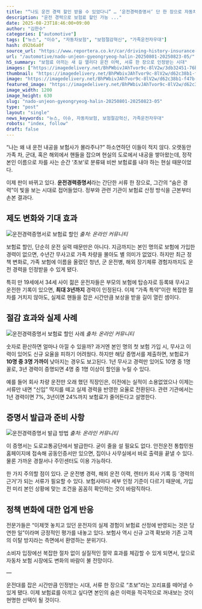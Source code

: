 ```yaml
---
title: "“나도 운전 경력 할인 받을 수 있었다니” … ‘운전경력증명서’ 단 한 장으로 자동차보험료 ‘확’ 줄이세요"
description: "운전 경력으로 보험료 할인 가능 ..."
date: 2025-08-23T18:46:00+09:00
author: "김한수"
categories: ["automotive"]
tags: ["뉴스", "이슈", "자동차보험", "보험절감혁신", "가족운전자우대"]
hash: d92b6a0f
source_url: "https://www.reportera.co.kr/car/driving-history-insurance-reduction/"
url: "/automotive/nado-unjeon-gyeongryeog-halin-20250801-20250823-05/"
h5_summary: "보험료 아끼는 새 길 열리다 운전 이력, 서류 한 장으로 인정받는 시대"
images: ["https://imagedelivery.net/BhPWbivJAhTvor9c-8lV2w/3db32451-76b7-4a76-2f47-da11c5cfc000/public", "https://imagedelivery.net/BhPWbivJAhTvor9c-8lV2w/d62c38b1-f47b-4e35-44e9-cab395042000/public", "https://imagedelivery.net/BhPWbivJAhTvor9c-8lV2w/94227aa3-eb06-4152-5f57-eb198ae6af00/public", "https://imagedelivery.net/BhPWbivJAhTvor9c-8lV2w/1a1efb00-ff0b-4af6-f101-d2eaa928e300/public"]
thumbnail: "https://imagedelivery.net/BhPWbivJAhTvor9c-8lV2w/d62c38b1-f47b-4e35-44e9-cab395042000/public"
image: "https://imagedelivery.net/BhPWbivJAhTvor9c-8lV2w/d62c38b1-f47b-4e35-44e9-cab395042000/public"
featured_image: "https://imagedelivery.net/BhPWbivJAhTvor9c-8lV2w/d62c38b1-f47b-4e35-44e9-cab395042000/public"
image_width: 1200
image_height: 630
slug: "nado-unjeon-gyeongryeog-halin-20250801-20250823-05"
type: "post"
layout: "single"
news_keywords: "뉴스, 이슈, 자동차보험, 보험절감혁신, 가족운전자우대"
robots: "index, follow"
draft: false
---
```


“나는 왜 내 운전 내공을 보험사가 몰라주나?” 하소연하던 이들이 적지 않다. 오랫동안 가족 차, 군대, 혹은 해외에서 핸들을 잡으며 현실의 도로에서 내공을 쌓아왔는데, 정작 본인 이름으로 차를 사는 순간 ‘초보’로 분류돼 비싼 보험료를 내야 하는 현실 때문이었다.

이제 판이 바뀌고 있다. **운전경력증명서**라는 간단한 서류 한 장으로, 그간의 “숨은 경력”이 빛을 보는 시대로 접어들었다. 정부와 관련 기관이 보험료 산정 방식을 근본부터 손본 결과다.

## 제도 변화와 기대 효과

![운전경력증명서로 보험료 할인](https://imagedelivery.net/BhPWbivJAhTvor9c-8lV2w/94227aa3-eb06-4152-5f57-eb198ae6af00/public)
*출처: 온라인 커뮤니티*


보험료 할인, 단순히 운전 실력 때문만은 아니다. 지금까지는 본인 명의로 보험에 가입한 경력이 없으면, 수년간 무사고로 가족 차량을 몰아도 별 의미가 없었다. 하지만 최근 정책 변화로, 가족 보험에 이름을 올렸던 청년, 군 운전병, 해외 장기체류 경험자까지도 운전 경력을 인정받을 수 있게 됐다.

특히 만 19세에서 34세 사이 젊은 운전자들은 부모의 보험에 탑승자로 등록돼 무사고 운전한 기록이 있으면, **최대 3년까지** 경력이 인정된다. 이제 “가족 특약”이란 복잡한 절차를 거치지 않아도, 실제로 핸들을 잡은 시간만큼 보상을 받을 길이 열린 셈이다.

## 절감 효과와 실제 사례

![운전경력증명서 보험료 할인 사례](https://imagedelivery.net/BhPWbivJAhTvor9c-8lV2w/3db32451-76b7-4a76-2f47-da11c5cfc000/public)
*출처: 온라인 커뮤니티*


숫자로 환산하면 얼마나 아낄 수 있을까? 과거엔 본인 명의 첫 보험 가입 시, 무사고 이력이 있어도 신규 요율을 피하기 어려웠다. 하지만 해당 증명서를 제출하면, 보험료가 **10명 중 3명 가까이** 낮아지는 경우도 보고된다. 1년 무사고 경력만 있어도 10명 중 1명 꼴로, 3년 경력이 증명되면 4명 중 1명 이상이 할인을 누릴 수 있다.

예를 들어 회사 차량 운전만 오래 했던 직장인은, 이전에는 실적이 소용없었으나 이제는 서류만 내면 “신입” 딱지를 떼고 실제 경력을 반영한 요율로 전환된다. 관련 기관에서는 1년 경력이면 7%, 3년이면 24%까지 보험료가 줄어든다고 설명한다.

## 증명서 발급과 준비 사항

![운전경력증명서 발급 방법](https://imagedelivery.net/BhPWbivJAhTvor9c-8lV2w/1a1efb00-ff0b-4af6-f101-d2eaa928e300/public)
*출처: 온라인 커뮤니티*


이 증명서는 도로교통공단에서 발급한다. 굳이 줄을 설 필요도 없다. 안전운전 통합민원 홈페이지에 접속해 공동인증서만 있으면, 집이나 사무실에서 바로 출력을 끝낼 수 있다. 물론 가까운 경찰서나 주민센터도 이용 가능하다.

한 가지 주의할 점이 있다. 군 운전병 경력, 해외 운전 이력, 렌터카 회사 기록 등 ‘경력의 근거’가 되는 서류가 필요할 수 있다. 보험사마다 세부 인정 기준이 다르기 때문에, 가입 전 미리 본인 상황에 맞는 조건을 꼼꼼히 확인하는 것이 바람직하다.

## 정책 변화에 대한 업계 반응

전문가들은 “이제껏 놓치고 있던 운전자의 실제 경험이 보험료 산정에 반영되는 것은 당연한 일”이라며 긍정적인 평가를 내놓고 있다. 보험사 역시 신규 고객 확보와 기존 고객의 이탈 방지라는 측면에서 환영하는 분위기다.

소비자 입장에선 복잡한 절차 없이 실질적인 절약 효과를 체감할 수 있게 되면서, 앞으로 자동차 보험 시장에도 변화의 바람이 불 전망이다.

—

운전대를 잡은 시간만큼 인정받는 시대, 서류 한 장으로 “초보”라는 꼬리표를 떼어낼 수 있게 됐다. 이제 보험료를 아끼고 싶다면 본인의 숨은 이력을 적극적으로 꺼내보는 것이 현명한 선택이 될 것이다.
